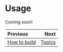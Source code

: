 # Usage

Coming soon!

<div class="section_buttons">

| Previous                    |                  Next |
|:----------------------------|----------------------:|
| [How to build](Building.md) | [Topics](topics.html) |

</div>
